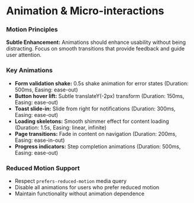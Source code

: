 # Animation & Micro-interactions

### Motion Principles

**Subtle Enhancement:** Animations should enhance usability without being distracting. Focus on smooth transitions that provide feedback and guide user attention.

### Key Animations

- **Form validation shake:** 0.5s shake animation for error states (Duration: 500ms, Easing: ease-out)
- **Button hover lift:** Subtle translateY(-2px) transform (Duration: 150ms, Easing: ease-out)
- **Toast slide-in:** Slide from right for notifications (Duration: 300ms, Easing: ease-out)
- **Loading skeletons:** Smooth shimmer effect for content loading (Duration: 1.5s, Easing: linear, infinite)
- **Page transitions:** Fade in content on navigation (Duration: 200ms, Easing: ease-in-out)
- **Progress indicators:** Step completion animations (Duration: 500ms, Easing: ease-out)

### Reduced Motion Support

- Respect `prefers-reduced-motion` media query
- Disable all animations for users who prefer reduced motion
- Maintain functionality without animation dependence
